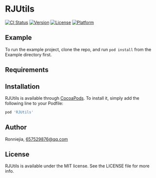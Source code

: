 # RJUtils

[![CI Status](https://img.shields.io/travis/Ronniejia/RJUtils.svg?style=flat)](https://travis-ci.org/Ronniejia/RJUtils)
[![Version](https://img.shields.io/cocoapods/v/RJUtils.svg?style=flat)](https://cocoapods.org/pods/RJUtils)
[![License](https://img.shields.io/cocoapods/l/RJUtils.svg?style=flat)](https://cocoapods.org/pods/RJUtils)
[![Platform](https://img.shields.io/cocoapods/p/RJUtils.svg?style=flat)](https://cocoapods.org/pods/RJUtils)

## Example

To run the example project, clone the repo, and run `pod install` from the Example directory first.

## Requirements

## Installation

RJUtils is available through [CocoaPods](https://cocoapods.org). To install
it, simply add the following line to your Podfile:

```ruby
pod 'RJUtils'
```

## Author

Ronniejia, 657529876@qq.com

## License

RJUtils is available under the MIT license. See the LICENSE file for more info.
